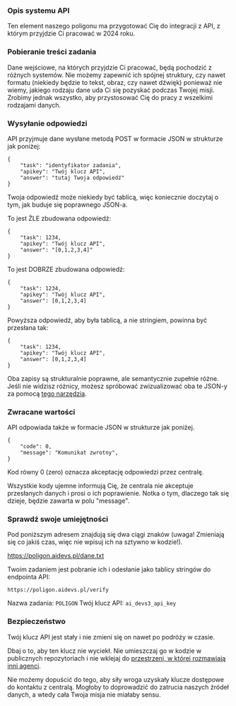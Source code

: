 ### Opis systemu API

Ten element naszego poligonu ma przygotować Cię do integracji z API, z którym przyjdzie Ci pracować w 2024 roku.

### Pobieranie treści zadania

Dane wejściowe, na których przyjdzie Ci pracować, będą pochodzić z różnych systemów. Nie możemy zapewnić ich spójnej struktury, czy nawet formatu (niekiedy będzie to tekst, obraz, czy nawet dźwięk) ponieważ nie wiemy, jakiego rodzaju dane uda Ci się pozyskać podczas Twojej misji. Zrobimy jednak wszystko, aby przystosować Cię do pracy z wszelkimi rodzajami danych.

### Wysyłanie odpowiedzi

API przyjmuje dane wysłane metodą POST w formacie JSON w strukturze jak poniżej:

```
{
    "task": "identyfikator zadania",
    "apikey": "Twój klucz API",
    "answer": "tutaj Twoja odpowiedź"
}
```
Twoja odpowiedź może niekiedy być tablicą, więc koniecznie doczytaj o tym, jak buduje się poprawnego JSON-a.

To jest ŹLE zbudowana odpowiedź:
```
{
    "task": 1234,
    "apikey": "Twój klucz API",
    "answer": "[0,1,2,3,4]"
}
```

To jest DOBRZE zbudowana odpowiedź:
```
{
    "task": 1234,
    "apikey": "Twój klucz API",
    "answer": [0,1,2,3,4]
}
```

Powyższa odpowiedź, aby była tablicą, a nie stringiem, powinna być przesłana tak:
```
{
    "task": 1234,
    "apikey": "Twój klucz API",
    "answer": [0,1,2,3,4]
}
```

Oba zapisy są strukturalnie poprawne, ale semantycznie zupełnie różne. Jeśli nie widzisz różnicy, możesz spróbować zwizualizować oba te JSON-y za pomocą [tego narzędzia](https://jsoneditoronline.org/).

### Zwracane wartości

API odpowiada także w formacie JSON w strukturze jak poniżej.

```
{
    "code": 0,
    "message": "Komunikat zwrotny",
}
```

Kod równy 0 (zero) oznacza akceptację odpowiedzi przez centralę.

Wszystkie kody ujemne informują Cię, że centrala nie akceptuje przesłanych danych i prosi o ich poprawienie. Notka o tym, dlaczego tak się dzieje, będzie zawarta w polu "message".

### Sprawdź swoje umiejętności

Pod poniższym adresem znajdują się dwa ciągi znaków (uwaga! Zmieniają się co jakiś czas, więc nie wpisuj ich na sztywno w kodzie!).

https://poligon.aidevs.pl/dane.txt

Twoim zadaniem jest pobranie ich i odesłanie jako tablicy stringów do endpointa API:

`https://poligon.aidevs.pl/verify`

Nazwa zadania: `POLIGON`
Twój klucz API: `ai_devs3_api_key`

### Bezpieczeństwo

Twój klucz API jest stały i nie zmieni się on nawet po podróży w czasie.

Dbaj o to, aby ten klucz nie wyciekł. Nie umieszczaj go w kodzie w publicznych repozytoriach i nie wklejaj do [przestrzeni, w której rozmawiają inni agenci](https://bravecourses.circle.so/c/prework-ai3/).

Nie możemy dopuścić do tego, aby siły wroga uzyskały klucze dostępowe do kontaktu z centralą. Mogłoby to doprowadzić do zatrucia naszych źródeł danych, a wtedy cała Twoja misja nie miałaby sensu.
